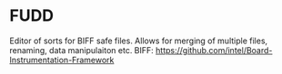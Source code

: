 # FUDD
Editor of sorts for BIFF safe files. Allows for merging of multiple files, renaming, data manipulaiton etc.
BIFF: https://github.com/intel/Board-Instrumentation-Framework
